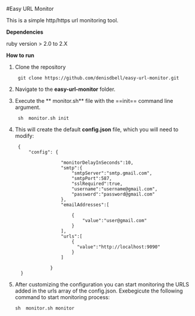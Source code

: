 #Easy URL Monitor

This is a simple http/https url monitoring tool.

**Dependencies**

ruby version > 2.0 to 2.X

**How to run**

1. Clone the repository  

		git clone https://github.com/denisdbell/easy-url-monitor.git
	
2. Navigate to the **easy-url-monitor** folder.

3. Execute the ** monitor.sh** file with the ==init== command line argument.

		sh  monitor.sh init

4. This will create the  default **config.json** file, which you will need to modify:

		{
            "config": { 

                        "monitorDelayInSeconds":10,
                        "smtp":{
                            "smtpServer":"smtp.gmail.com", 
                            "smtpPort":587,
                            "sslRequired":true,
                            "username":"username@gmail.com",
                            "password":"password@gmail.com"
                        },
                        "emailAddresses":[

                            {
                                "value":"user@gmail.com"
                            }
                        ],
                        "urls":[
                            {
                              "value":"http://localhost:9090"
                            }
                        ]

                    }
         }
         
 5. After customizing the configuration you can start monitoring the URLS  added in the urls array of the config.json. Exebegicute the following command to start monitoring process:
 
 		sh  monitor.sh monitor
 
 
	


